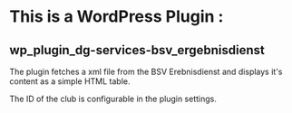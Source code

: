 # This is a WordPress Plugin :
## wp_plugin_dg-services-bsv_ergebnisdienst
The plugin fetches a xml file from the BSV Erebnisdienst and displays it's content as a simple HTML table.

The ID of the club is configurable in the plugin settings.
